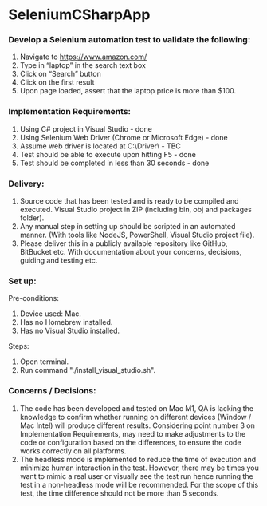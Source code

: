 # SeleniumCSharpApp

### Develop a Selenium automation test to validate the following:
1. Navigate to https://www.amazon.com/
2. Type in “laptop” in the search text box
3. Click on “Search” button
4. Click on the first result
5. Upon page loaded, assert that the laptop price is more than $100.

### Implementation Requirements:
1. Using C# project in Visual Studio - done
2. Using Selenium Web Driver (Chrome or Microsoft Edge) - done
3. Assume web driver is located at C:\Driver\ - TBC
4. Test should be able to execute upon hitting F5 - done
5. Test should be completed in less than 30 seconds - done

### Delivery:
1. Source code that has been tested and is ready to be compiled and executed. Visual Studio project in ZIP (including bin, obj and packages folder).
2. Any manual step in setting up should be scripted in an automated manner. (With tools like NodeJS, PowerShell, Visual Studio project file).
3. Please deliver this in a publicly available repository like GitHub, BitBucket etc. With documentation about your concerns, decisions, guiding and testing etc.

### Set up:
Pre-conditions:
1. Device used: Mac.
2. Has no Homebrew installed.
3. Has no Visual Studio installed.

Steps:
1. Open terminal.
2. Run command "./install_visual_studio.sh".

### Concerns / Decisions:
1. The code has been developed and tested on Mac M1, QA is lacking the knowledge to confirm whether running on different devices (Window / Mac Intel) will produce different results. Considering point number 3 on Implementation Requirements, may need to make adjustments to the code or configuration based on the differences, to ensure the code works correctly on all platforms.
2. The headless mode is implemented to reduce the time of execution and minimize human interaction in the test. However, there may be times you want to mimic a real user or visually see the test run hence running the test in a non-headless mode will be recommended. For the scope of this test, the time difference should not be more than 5 seconds.
